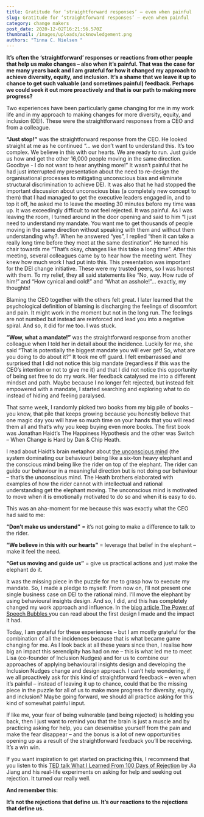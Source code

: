 ```yaml
---
title: Gratitude for ‘straightforward responses’ – even when painful
slug: Gratitude for ‘straightforward responses’ – even when painful
category: change makers
post_date: 2020-12-02T16:21:56.570Z
thumbnail: /images/uploads/acknowledgement.png
authors: "Tinna C. Nielsen "
---
```

**It’s often the ‘straightforward’ responses or reactions from other people that help us make changes – also when it’s painful. That was the case for me many years back and I am grateful for how it changed my approach to achieve diversity, equity, and inclusion. It’s a shame that we leave it up to chance to get such valuable (and sometimes painful) feedback. Perhaps we could seek it out more proactively and that is our path to making more progress?** 

Two experiences have been particularly game changing for me in my work life and in my approach to making changes for more diversity, equity, and inclusion (DEI). These were the straightforward responses from a CEO and from a colleague.



**“Just stop!”** was the straightforward response from the CEO. He looked straight at me as he continued “… we don’t want to understand this. It’s too complex. We believe in this with our hearts. We are ready to run. Just guide us how and get the other 16,000 people moving in the same direction. Goodbye - I do not want to hear anything more!”  It wasn’t painful that he had just interrupted my presentation about the need to re-design the organisational processes to mitigating unconscious bias and eliminate structural discrimination to achieve DEI. It was also that he had stopped the important discussion about unconscious bias (a completely new concept to them) that I had managed to get the executive leaders engaged in, and to top it off, he asked me to leave the meeting 30 minutes before my time was up. It was exceedingly difficult to not feel rejected. It was painful. As I was leaving the room, I turned around in the door opening and said to him “I just need to understand my mandate. You want me to get thousands of people moving in the same direction without speaking with them and without them understanding why?. When he answered “yes”, I replied “then it can take a really long time before they meet at the same destination”. He turned his chair towards me “That’s okay, changes like this take a long time”. 
After this meeting, several colleagues came by to hear how the meeting went. They knew how much work I had put into this. This presentation was important for the DEI change initiative. These were my trusted peers, so I was honest with them. To my relief, they all said statements like “No, way. How rude of him!” and “How cynical and cold!” and “What an asshole!”… exactly, my thoughts! 


Blaming the CEO together with the others felt great. I later learned that the psychological definition of blaming is discharging the feelings of discomfort and pain. It might work in the moment but not in the long run. The feelings are not numbed but instead are reinforced and lead you into a negative spiral. And so, it did for me too. I was stuck.  

**“Wow, what a mandate!”** was the straightforward response from another colleague when I told her in detail about the incidence. Luckily for me, she said “That is potentially the biggest mandate you will ever get! So, what are you doing to do about it?” It took me off guard. I felt embarrassed and surprised that I did not notice this big mandate (regardless if this was the CEO’s intention or not to give me it) and that I did not notice this opportunity of being set free to do my work. Her feedback catalysed me into a different mindset and path. Maybe because I no longer felt rejected, but instead felt empowered with a mandate, I started searching and exploring what to do instead of hiding and feeling paralysed. 


That same week, I randomly picked two books from my big pile of books – you know, that pile that keeps growing because you honestly believe that one magic day you will have so much time on your hands that you will read them all and that’s why you keep buying even more books. The first book was Jonathan Haidt’s The Happiness Hypothesis and the other was Switch – When Change is Hard by Dan & Chip Heath. 


I read about Haidt’s brain metaphor about [the unconscious mind](https://inclusion-nudges.org/blog/about-inclusion-nudges/power-of-inclusion-nudges)  (the system dominating our behaviour) being like a six-ton heavy elephant and the conscious mind being like the rider on top of the elephant. The rider can guide our behaviour in a meaningful direction but is not doing our behaviour – that’s the unconscious mind. The Heath brothers elaborated with examples of how the rider cannot with intellectual and rational understanding get the elephant moving. The unconscious mind is motivated to move when it is emotionally motivated to do so and when it is easy to do. 




This was an aha-moment for me because this was exactly what the CEO had said to me: 


**“Don’t make us understand”** = it’s not going to make a difference to talk to the rider. 


**“We believe in this with our hearts”** = leverage that belief in the elephant – make it feel the need.


**“Get us moving and guide us”** = give us practical actions and just make the elephant do it. 




It was the missing piece in the puzzle for me to grasp how to execute my mandate.  So, I made a pledge to myself: From now on, I’ll not present one single business case on DEI to the rational mind. I’ll move the elephant by using behavioural insights design. And so, I did, and this has completely changed my work approach and influence. In the [blog article The Power of Speech Bubbles  ](https://inclusion-nudges.org/blog/inclusive-co-creation/power-of-speech-bubbles)you can read about the first design I made and the impact it had. 


Today, I am grateful for these experiences – but I am mostly grateful for the combination of all the incidences because that is what became game changing for me. As I look back at all these years since then, I realise how big an impact this serendipity has had on me – this is what led me to meet Lisa (co-founder of Inclusion Nudges) and for us to combine our approaches of applying behavioural insights design and developing the Inclusion Nudges change and design approach. 
I can’t help wondering, if we all proactively ask for this kind of straightforward feedback – even when it’s painful – instead of leaving it up to chance, could that be the missing piece in the puzzle for all of us to make more progress for diversity, equity, and inclusion? Maybe going forward, we should all practice asking for this kind of somewhat painful input. 


If like me, your fear of being vulnerable (and being rejected) is holding you back, then I just want to remind you that the brain is just a muscle and by practicing asking for help, you can desensitise yourself from the pain and make the fear disappear  – and the bonus is a lot of new opportunities opening up as a result of the straightforward feedback you’ll be receiving.  It’s a win win. 


If you want inspiration to get started on practicing this, I recommend that you listen to this [TED talk What I Learned From 100 Days of Rejection](https://www.ted.com/talks/jia_jiang_what_i_learned_from_100_days_of_rejection)  by Jia Jiang and his real-life experiments on asking for help and seeking out rejection. It turned our really well. 


**And remember this:**  

**It’s not the rejections that define us. It’s our reactions to the rejections that define us.**
